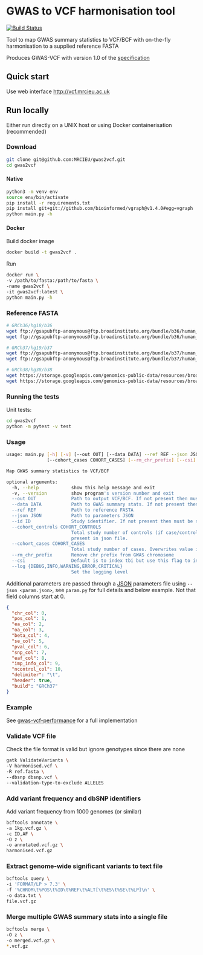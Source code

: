 # GWAS to VCF harmonisation tool

<!-- badges: start -->
[![Build Status](https://travis-ci.org/MRCIEU/gwas2vcf.svg?branch=master)](https://travis-ci.org/MRCIEU/gwas2vcf)
<!-- badges: end -->

Tool to map GWAS summary statistics to VCF/BCF with on-the-fly harmonisation to a supplied reference FASTA

Produces GWAS-VCF with version 1.0 of the [specification](https://github.com/MRCIEU/gwas-vcf-specification/releases/tag/1.0.0)

## Quick start

Use web interface <http://vcf.mrcieu.ac.uk>

## Run locally

Either run directly on a UNIX host or using Docker containerisation (recommended)

### Download

```sh
git clone git@github.com:MRCIEU/gwas2vcf.git
cd gwas2vcf
```

#### Native

```sh
python3 -m venv env
source env/bin/activate
pip install -r requirements.txt
pip install git+git://github.com/bioinformed/vgraph@v1.4.0#egg=vgraph
python main.py -h
```

#### Docker

Build docker image

```sh
docker build -t gwas2vcf .
```

Run

```sh
docker run \
-v /path/to/fasta:/path/to/fasta \
-name gwas2vcf \
-it gwas2vcf:latest \
python main.py -h
```

### Reference FASTA

```sh
# GRCh36/hg18/b36
wget ftp://gsapubftp-anonymous@ftp.broadinstitute.org/bundle/b36/human_b36_both.fasta.gz
wget ftp://gsapubftp-anonymous@ftp.broadinstitute.org/bundle/b36/human_b36_both.fasta.fai.gz

# GRCh37/hg19/b37
wget ftp://gsapubftp-anonymous@ftp.broadinstitute.org/bundle/b37/human_g1k_v37.fasta.gz
wget ftp://gsapubftp-anonymous@ftp.broadinstitute.org/bundle/b37/human_g1k_v37.fasta.fai.gz

# GRCh38/hg38/b38
wget https://storage.googleapis.com/genomics-public-data/resources/broad/hg38/v0/Homo_sapiens_assembly38.fasta
wget https://storage.googleapis.com/genomics-public-data/resources/broad/hg38/v0/Homo_sapiens_assembly38.fasta.fai
```

### Running the tests

Unit tests:

```sh
cd gwas2vcf
python -m pytest -v test
```

### Usage

```sh
usage: main.py [-h] [-v] [--out OUT] [--data DATA] --ref REF --json JSON [--id ID] [--cohort_controls COHORT_CONTROLS]
               [--cohort_cases COHORT_CASES] [--rm_chr_prefix] [--csi] [--log {DEBUG,INFO,WARNING,ERROR,CRITICAL}]

Map GWAS summary statistics to VCF/BCF

optional arguments:
  -h, --help            show this help message and exit
  -v, --version         show program's version number and exit
  --out OUT             Path to output VCF/BCF. If not present then must be specified as 'out' in json file
  --data DATA           Path to GWAS summary stats. If not present then must be specified as 'data' in json file
  --ref REF             Path to reference FASTA
  --json JSON           Path to parameters JSON
  --id ID               Study identifier. If not present then must be specified as 'id' in json file
  --cohort_controls COHORT_CONTROLS
                        Total study number of controls (if case/control) or total sample size if continuous. Overwrites value if
                        present in json file.
  --cohort_cases COHORT_CASES
                        Total study number of cases. Overwrites value if present in json file.
  --rm_chr_prefix       Remove chr prefix from GWAS chromosome
  --csi                 Default is to index tbi but use this flag to index csi
  --log {DEBUG,INFO,WARNING,ERROR,CRITICAL}
                        Set the logging level
```

Additional parameters are passed through a [JSON](https://www.w3schools.com/js/js_json_objects.asp) parameters file using ```--json <param.json>```, see `param.py` for full details and below example. Not that field columns start at 0.

```json
{
  "chr_col": 0,
  "pos_col": 1,
  "ea_col": 2,
  "oa_col": 3,
  "beta_col": 4,
  "se_col": 5,
  "pval_col": 6,
  "snp_col": 7,
  "eaf_col": 8,
  "imp_info_col": 9,
  "ncontrol_col": 10,
  "delimiter": "\t",
  "header": true,
  "build": "GRCh37"
}
```

### Example

See [gwas-vcf-performance](https://github.com/MRCIEU/gwas-vcf-performance/blob/master/workflow.Rmd) for a full implementation 

### Validate VCF file

Check the file format is valid but ignore genotypes since there are none

```sh
gatk ValidateVariants \
-V harmonised.vcf \
-R ref.fasta \
--dbsnp dbsnp.vcf \
--validation-type-to-exclude ALLELES
```

### Add variant frequency and dbSNP identifiers

Add variant frequency from 1000 genomes (or similar)

```sh
bcftools annotate \
-a 1kg.vcf.gz \
-c ID,AF \
-O z \
-o annotated.vcf.gz \
harmonised.vcf.gz
```

### Extract genome-wide significant variants to text file

```sh
bcftools query \
-i 'FORMAT/LP > 7.3' \
-f '%CHROM\t%POS\t%ID\t%REF\t%ALT[\t%ES\t%SE\t%LP]\n' \
-o data.txt \
file.vcf.gz
```

### Merge multiple GWAS summary stats into a single file

```sh
bcftools merge \
-O z \
-o merged.vcf.gz \
*.vcf.gz
```

